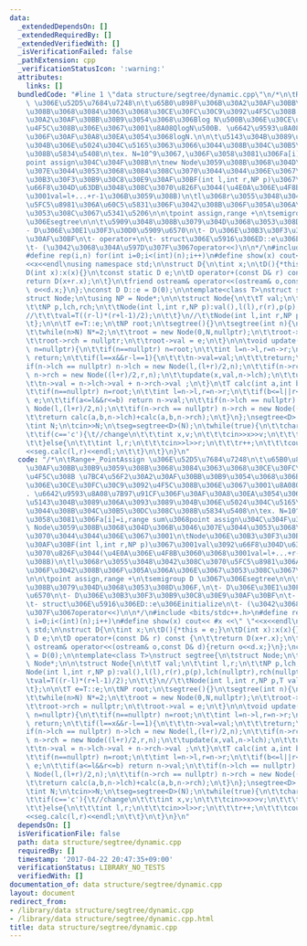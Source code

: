 ```yaml
---
data:
  _extendedDependsOn: []
  _extendedRequiredBy: []
  _extendedVerifiedWith: []
  _isVerificationFailed: false
  _pathExtension: cpp
  _verificationStatusIcon: ':warning:'
  attributes:
    links: []
  bundledCode: "#line 1 \"data structure/segtree/dynamic.cpp\"\n/*\n\tRange+_PointAssign\
    \ \u306E\u52D5\u7684\u7248\n\t\u65B0\u898F\u306B\u30A2\u30AF\u30BB\u30B9\u3059\
    \u308B\u3068\u3084\u3063\u3068\u30CE\u30FC\u30C9\u3092\u4F5C\u308B \u7BC4\u56F2\
    \u30A2\u30AF\u30BB\u30B9\u3054\u3068\u306Blog N\u500B\u306E\u30CE\u30FC\u30C9\u3092\
    \u4F5C\u308B\u306E\u3067\u3001\u8A08QlogN\u500B. \u6642\u9593\u8A08\u7B97\u91CF\
    \u306F\u30AF\u30A8\u30EA\u3054\u3068logN.\n\n\t\u5143\u304B\u3089\u306A\u3093\u3089\
    \u304B\u306E\u5024\u304C\u5165\u3063\u3066\u3044\u308B\u304C\u30B5\u30DC\u308C\
    \u308B\u5834\u5408\n\tex. N=10^9\u3067,\u306F\u3058\u3081\u306Fa[i]=i,range sum\u3068\
    point assign\u304C\u304F\u308B\n\tnew Node\u3059\u308B\u3068\u304D\u306B\u3046\
    \u307E\u3044\u3053\u3068\u3084\u308C\u3070\u3044\u3044\u306E\u3067\u3001\n\tNode\u306E\
    \u30B3\u30F3\u30B9\u30C8\u30E9\u30AF\u30BF(int l,int r,NP p)\u3067\u3001val\u3092\
    \u66F8\u304D\u63DB\u3048\u308C\u3070\u826F\u3044(\u4E0A\u306E\u4F8B\u3060\u3068\
    \u3001val=l+...+r-1\u306B\u3059\u308B)\n\tl\u3068r\u3055\u3048\u3042\u308C\u3070\
    \u5FC5\u8981\u306A\u60C5\u5831\u306F\u3042\u308B\u306F\u305A\u306A\u306E\u3067\
    \u3053\u308C\u3067\u5341\u5206\n\n\tpoint assign,range +\n\tsemigroup D \u3067\
    \u306Esegtree\n\n\t\u5909\u3048\u308B\u3079\u304D\u3068\u3053\u308D\u306F,\n\t\
    - D\u306E\u30E1\u30F3\u30D0\u5909\u6570\n\t- D\u306E\u30B3\u30F3\u30B9\u30C8\u30E9\
    \u30AF\u30BF\n\t- operator+\n\t- struct\u306E\u5916\u306ED::e\u306Einitialize\n\
    \t- (\u3042\u3068\u304A\u597D\u307F\u3067operator<<)\n\n*/\n#include <bits/stdc++.h>\n\
    #define rep(i,n) for(int i=0;i<(int)(n);i++)\n#define show(x) cout<< #x <<\" \"\
    <<x<<endl\nusing namespace std;\n\nstruct D{\n\tint x;\n\tD(){*this = e;}\n\t\
    D(int x):x(x){}\n\tconst static D e;\n\tD operator+(const D& r) const {\n\t\t\
    return D(x+r.x);\n\t}\n\tfriend ostream& operator<<(ostream& o,const D& d){return\
    \ o<<d.x;}\n};\nconst D D::e = D(0);\n\ntemplate<class T>\nstruct segtree{\n\t\
    struct Node;\n\tusing NP = Node*;\n\n\tstruct Node{\n\t\tT val;\n\t\tint l,r;\n\
    \t\tNP p,lch,rch;\n\t\tNode(int l,int r,NP p):val(),l(l),r(r),p(p),lch(nullptr),rch(nullptr){\n\
    //\t\t\tval=T((r-l)*(r+l-1)/2);\n\t\t}\n//\t\tNode(int l,int r,NP p,T val=T::e):val(val),l(l),r(r),p(p),lch(nullptr),rch(nullptr){}\n\
    \t};\n\n\tT e=T::e;\n\tNP root;\n\tsegtree(){}\n\tsegtree(int n){\n\t\tint N=1;\n\
    \t\twhile(n>N) N*=2;\n\t\troot = new Node(0,N,nullptr);\n\t\troot->lch = nullptr;\n\
    \t\troot->rch = nullptr;\n\t\troot->val = e;\n\t}\n\n\tvoid update(int x,T val,NP\
    \ n=nullptr){\n\t\tif(n==nullptr) n=root;\n\t\tint l=n->l,r=n->r;\n\t\tif(x<l||r<=x)\
    \ return;\n\t\tif(l==x&&r-l==1){\n\t\t\tn->val=val;\n\t\t\treturn;\n\t\t}\n\t\t\
    if(n->lch == nullptr) n->lch = new Node(l,(l+r)/2,n);\n\t\tif(n->rch == nullptr)\
    \ n->rch = new Node((l+r)/2,r,n);\n\t\tupdate(x,val,n->lch);\n\t\tupdate(x,val,n->rch);\n\
    \t\tn->val = n->lch->val + n->rch->val ;\n\t}\n\tT calc(int a,int b,NP n=nullptr){\n\
    \t\tif(n==nullptr) n=root;\n\t\tint l=n->l,r=n->r;\n\t\tif(b<=l||r<=a) return\
    \ e;\n\t\tif(a<=l&&r<=b) return n->val;\n\t\tif(n->lch == nullptr) n->lch = new\
    \ Node(l,(l+r)/2,n);\n\t\tif(n->rch == nullptr) n->rch = new Node((l+r)/2,r,n);\n\
    \t\treturn calc(a,b,n->lch)+calc(a,b,n->rch);\n\t}\n};\nsegtree<D> seg;\nint main(){\n\
    \tint N;\n\tcin>>N;\n\tseg=segtree<D>(N);\n\twhile(true){\n\t\tchar c;\n\t\tcin>>c;\n\
    \t\tif(c=='c'){\t//change\n\t\t\tint x,v;\n\t\t\tcin>>x>>v;\n\t\t\tseg.update(x,D(v));\n\
    \t\t}else{\n\t\t\tint l,r;\n\t\t\tcin>>l>>r;\n\t\t\tr++;\n\t\t\tcout<<\"ans=\"\
    <<seg.calc(l,r)<<endl;\n\t\t}\n\t}\n}\n"
  code: "/*\n\tRange+_PointAssign \u306E\u52D5\u7684\u7248\n\t\u65B0\u898F\u306B\u30A2\
    \u30AF\u30BB\u30B9\u3059\u308B\u3068\u3084\u3063\u3068\u30CE\u30FC\u30C9\u3092\
    \u4F5C\u308B \u7BC4\u56F2\u30A2\u30AF\u30BB\u30B9\u3054\u3068\u306Blog N\u500B\
    \u306E\u30CE\u30FC\u30C9\u3092\u4F5C\u308B\u306E\u3067\u3001\u8A08QlogN\u500B\
    . \u6642\u9593\u8A08\u7B97\u91CF\u306F\u30AF\u30A8\u30EA\u3054\u3068logN.\n\n\t\
    \u5143\u304B\u3089\u306A\u3093\u3089\u304B\u306E\u5024\u304C\u5165\u3063\u3066\
    \u3044\u308B\u304C\u30B5\u30DC\u308C\u308B\u5834\u5408\n\tex. N=10^9\u3067,\u306F\
    \u3058\u3081\u306Fa[i]=i,range sum\u3068point assign\u304C\u304F\u308B\n\tnew\
    \ Node\u3059\u308B\u3068\u304D\u306B\u3046\u307E\u3044\u3053\u3068\u3084\u308C\
    \u3070\u3044\u3044\u306E\u3067\u3001\n\tNode\u306E\u30B3\u30F3\u30B9\u30C8\u30E9\
    \u30AF\u30BF(int l,int r,NP p)\u3067\u3001val\u3092\u66F8\u304D\u63DB\u3048\u308C\
    \u3070\u826F\u3044(\u4E0A\u306E\u4F8B\u3060\u3068\u3001val=l+...+r-1\u306B\u3059\
    \u308B)\n\tl\u3068r\u3055\u3048\u3042\u308C\u3070\u5FC5\u8981\u306A\u60C5\u5831\
    \u306F\u3042\u308B\u306F\u305A\u306A\u306E\u3067\u3053\u308C\u3067\u5341\u5206\
    \n\n\tpoint assign,range +\n\tsemigroup D \u3067\u306Esegtree\n\n\t\u5909\u3048\
    \u308B\u3079\u304D\u3068\u3053\u308D\u306F,\n\t- D\u306E\u30E1\u30F3\u30D0\u5909\
    \u6570\n\t- D\u306E\u30B3\u30F3\u30B9\u30C8\u30E9\u30AF\u30BF\n\t- operator+\n\
    \t- struct\u306E\u5916\u306ED::e\u306Einitialize\n\t- (\u3042\u3068\u304A\u597D\
    \u307F\u3067operator<<)\n\n*/\n#include <bits/stdc++.h>\n#define rep(i,n) for(int\
    \ i=0;i<(int)(n);i++)\n#define show(x) cout<< #x <<\" \"<<x<<endl\nusing namespace\
    \ std;\n\nstruct D{\n\tint x;\n\tD(){*this = e;}\n\tD(int x):x(x){}\n\tconst static\
    \ D e;\n\tD operator+(const D& r) const {\n\t\treturn D(x+r.x);\n\t}\n\tfriend\
    \ ostream& operator<<(ostream& o,const D& d){return o<<d.x;}\n};\nconst D D::e\
    \ = D(0);\n\ntemplate<class T>\nstruct segtree{\n\tstruct Node;\n\tusing NP =\
    \ Node*;\n\n\tstruct Node{\n\t\tT val;\n\t\tint l,r;\n\t\tNP p,lch,rch;\n\t\t\
    Node(int l,int r,NP p):val(),l(l),r(r),p(p),lch(nullptr),rch(nullptr){\n//\t\t\
    \tval=T((r-l)*(r+l-1)/2);\n\t\t}\n//\t\tNode(int l,int r,NP p,T val=T::e):val(val),l(l),r(r),p(p),lch(nullptr),rch(nullptr){}\n\
    \t};\n\n\tT e=T::e;\n\tNP root;\n\tsegtree(){}\n\tsegtree(int n){\n\t\tint N=1;\n\
    \t\twhile(n>N) N*=2;\n\t\troot = new Node(0,N,nullptr);\n\t\troot->lch = nullptr;\n\
    \t\troot->rch = nullptr;\n\t\troot->val = e;\n\t}\n\n\tvoid update(int x,T val,NP\
    \ n=nullptr){\n\t\tif(n==nullptr) n=root;\n\t\tint l=n->l,r=n->r;\n\t\tif(x<l||r<=x)\
    \ return;\n\t\tif(l==x&&r-l==1){\n\t\t\tn->val=val;\n\t\t\treturn;\n\t\t}\n\t\t\
    if(n->lch == nullptr) n->lch = new Node(l,(l+r)/2,n);\n\t\tif(n->rch == nullptr)\
    \ n->rch = new Node((l+r)/2,r,n);\n\t\tupdate(x,val,n->lch);\n\t\tupdate(x,val,n->rch);\n\
    \t\tn->val = n->lch->val + n->rch->val ;\n\t}\n\tT calc(int a,int b,NP n=nullptr){\n\
    \t\tif(n==nullptr) n=root;\n\t\tint l=n->l,r=n->r;\n\t\tif(b<=l||r<=a) return\
    \ e;\n\t\tif(a<=l&&r<=b) return n->val;\n\t\tif(n->lch == nullptr) n->lch = new\
    \ Node(l,(l+r)/2,n);\n\t\tif(n->rch == nullptr) n->rch = new Node((l+r)/2,r,n);\n\
    \t\treturn calc(a,b,n->lch)+calc(a,b,n->rch);\n\t}\n};\nsegtree<D> seg;\nint main(){\n\
    \tint N;\n\tcin>>N;\n\tseg=segtree<D>(N);\n\twhile(true){\n\t\tchar c;\n\t\tcin>>c;\n\
    \t\tif(c=='c'){\t//change\n\t\t\tint x,v;\n\t\t\tcin>>x>>v;\n\t\t\tseg.update(x,D(v));\n\
    \t\t}else{\n\t\t\tint l,r;\n\t\t\tcin>>l>>r;\n\t\t\tr++;\n\t\t\tcout<<\"ans=\"\
    <<seg.calc(l,r)<<endl;\n\t\t}\n\t}\n}\n"
  dependsOn: []
  isVerificationFile: false
  path: data structure/segtree/dynamic.cpp
  requiredBy: []
  timestamp: '2017-04-22 20:47:35+09:00'
  verificationStatus: LIBRARY_NO_TESTS
  verifiedWith: []
documentation_of: data structure/segtree/dynamic.cpp
layout: document
redirect_from:
- /library/data structure/segtree/dynamic.cpp
- /library/data structure/segtree/dynamic.cpp.html
title: data structure/segtree/dynamic.cpp
---
```

